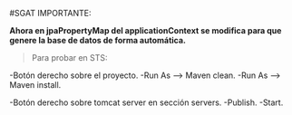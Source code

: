 
#SGAT IMPORTANTE:

**Ahora en jpaPropertyMap del applicationContext se modifica para que genere la base de datos de forma automática.**

>Para probar en STS:

-Botón derecho sobre el proyecto.
-Run As --> Maven clean.
-Run As --> Maven install.

-Botón derecho sobre tomcat server en sección servers.
-Publish.
-Start.


